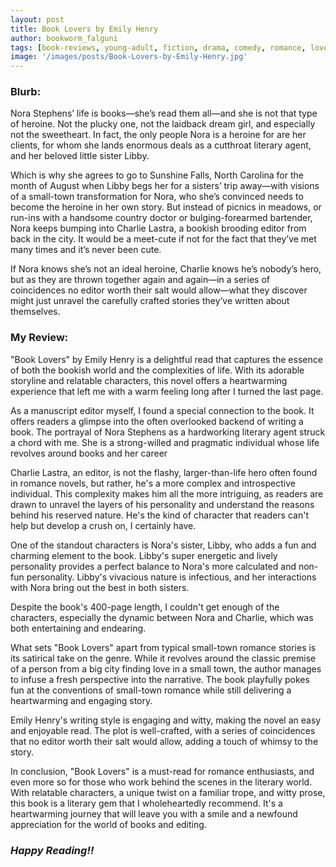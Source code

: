 ```yaml
---
layout: post
title: Book Lovers by Emily Henry
author: bookworm_falguni
tags: [book-reviews, young-adult, fiction, drama, comedy, romance, love, womens-fiction, death, dreams, success, work, career, writer, family, parents, community, siblings, nature, travelogue, books]
image: '/images/posts/Book-Lovers-by-Emily-Henry.jpg'
---
```


### **Blurb:**
Nora Stephens’ life is books—she’s read them all—and she is not that type of heroine. Not the plucky one, not the laidback dream girl, and especially not the sweetheart. In fact, the only people Nora is a heroine for are her clients, for whom she lands enormous deals as a cutthroat literary agent, and her beloved little sister Libby.

Which is why she agrees to go to Sunshine Falls, North Carolina for the month of August when Libby begs her for a sisters’ trip away—with visions of a small-town transformation for Nora, who she’s convinced needs to become the heroine in her own story. But instead of picnics in meadows, or run-ins with a handsome country doctor or bulging-forearmed bartender, Nora keeps bumping into Charlie Lastra, a bookish brooding editor from back in the city. It would be a meet-cute if not for the fact that they’ve met many times and it’s never been cute.

If Nora knows she’s not an ideal heroine, Charlie knows he’s nobody’s hero, but as they are thrown together again and again—in a series of coincidences no editor worth their salt would allow—what they discover might just unravel the carefully crafted stories they’ve written about themselves.

### **My Review:**
"Book Lovers" by Emily Henry is a delightful read that captures the essence of both the bookish world and the complexities of life. With its adorable storyline and relatable characters, this novel offers a heartwarming experience that left me with a warm feeling long after I turned the last page.

As a manuscript editor myself, I found a special connection to the book. It offers readers a glimpse into the often overlooked backend of writing a book. The portrayal of Nora Stephens as a hardworking literary agent struck a chord with me. She is a strong-willed and pragmatic individual whose life revolves around books and her career

Charlie Lastra, an editor, is not the flashy, larger-than-life hero often found in romance novels, but rather, he's a more complex and introspective individual. This complexity makes him all the more intriguing, as readers are drawn to unravel the layers of his personality and understand the reasons behind his reserved nature. He's the kind of character that readers can't help but develop a crush on, I certainly have. 

One of the standout characters is Nora's sister, Libby, who adds a fun and charming element to the book. Libby's super energetic and lively personality provides a perfect balance to Nora's more calculated and non-fun personality. Libby's vivacious nature is infectious, and her interactions with Nora bring out the best in both sisters.

Despite the book's 400-page length, I couldn't get enough of the characters, especially the dynamic between Nora and Charlie, which was both entertaining and endearing.

What sets "Book Lovers" apart from typical small-town romance stories is its satirical take on the genre. While it revolves around the classic premise of a person from a big city finding love in a small town, the author manages to infuse a fresh perspective into the narrative. The book playfully pokes fun at the conventions of small-town romance while still delivering a heartwarming and engaging story.

Emily Henry's writing style is engaging and witty, making the novel an easy and enjoyable read. The plot is well-crafted, with a series of coincidences that no editor worth their salt would allow, adding a touch of whimsy to the story.

In conclusion, "Book Lovers" is a must-read for romance enthusiasts, and even more so for those who work behind the scenes in the literary world. With relatable characters, a unique twist on a familiar trope, and witty prose, this book is a literary gem that I wholeheartedly recommend. It's a heartwarming journey that will leave you with a smile and a newfound appreciation for the world of books and editing.

### ***Happy Reading!!***
